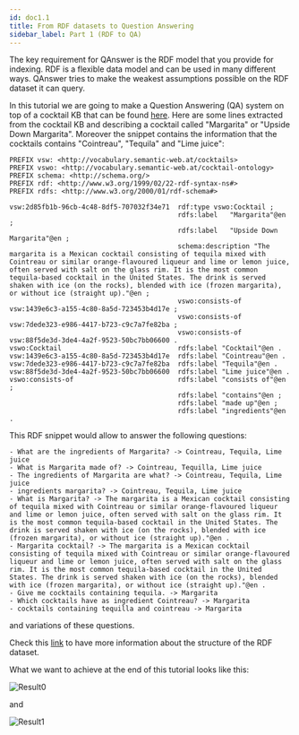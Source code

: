 ```yaml
---
id: doc1.1
title: From RDF datasets to Question Answering
sidebar_label: Part 1 (RDF to QA)
---
```


The key requirement for QAnswer is the RDF model that you provide for indexing. RDF is a flexible data model and can be used in many different ways. QAnswer
tries to make the weakest assumptions possible on the RDF dataset it can query.

In this tutorial we are going to make a Question Answering (QA) system on top of a cocktail KB that can be found [here](/cocktails.nt). Here are some lines
extracted from the cocktail KB and describing a cocktail called "Margarita" or "Upside Down Margarita". Moreover the snippet contains the information that the
cocktails contains "Cointreau", "Tequila" and "Lime juice":

```
PREFIX vsw: <http://vocabulary.semantic-web.at/cocktails>
PREFIX vswo: <http://vocabulary.semantic-web.at/cocktail-ontology>
PREFIX schema: <http://schema.org/>
PREFIX rdf: <http://www.w3.org/1999/02/22-rdf-syntax-ns#>
PREFIX rdfs: <http://www.w3.org/2000/01/rdf-schema#>

vsw:2d85fb1b-96cb-4c48-8df5-707032f34e71  rdf:type vswo:Cocktail ;
                                          rdfs:label   "Margarita"@en ;
                                          rdfs:label   "Upside Down Margarita"@en ;
                                          schema:description "The margarita is a Mexican cocktail consisting of tequila mixed with Cointreau or similar orange-flavoured liqueur and lime or lemon juice, often served with salt on the glass rim. It is the most common tequila-based cocktail in the United States. The drink is served shaken with ice (on the rocks), blended with ice (frozen margarita), or without ice (straight up)."@en ;
                                          vswo:consists-of vsw:1439e6c3-a155-4c80-8a5d-723453b4d17e ;
                                          vswo:consists-of vsw:7dede323-e986-4417-b723-c9c7a7fe82ba ;
                                          vswo:consists-of vsw:88f5de3d-3de4-4a2f-9523-50bc7bb06600 .
vswo:Cocktail                             rdfs:label "Cocktail"@en .
vsw:1439e6c3-a155-4c80-8a5d-723453b4d17e  rdfs:label "Cointreau"@en .
vsw:7dede323-e986-4417-b723-c9c7a7fe82ba  rdfs:label "Tequila"@en .
vsw:88f5de3d-3de4-4a2f-9523-50bc7bb06600  rdfs:label "Lime juice"@en .
vswo:consists-of                          rdfs:label "consists of"@en ;
                                          rdfs:label "contains"@en ;
                                          rdfs:label "made up"@en ;
                                          rdfs:label "ingredients"@en .
```

This RDF snippet would allow to answer the following questions:

```
- What are the ingredients of Margarita? -> Cointreau, Tequila, Lime juice
- What is Margarita made of? -> Cointreau, Tequilla, Lime juice
- The ingredients of Margarita are what? -> Cointreau, Tequila, Lime juice
- ingredients margarita? -> Cointreau, Tequila, Lime juice
- What is Margarita? -> The margarita is a Mexican cocktail consisting of tequila mixed with Cointreau or similar orange-flavoured liqueur and lime or lemon juice, often served with salt on the glass rim. It is the most common tequila-based cocktail in the United States. The drink is served shaken with ice (on the rocks), blended with ice (frozen margarita), or without ice (straight up)."@en .
- Margarita cocktail? -> The margarita is a Mexican cocktail consisting of tequila mixed with Cointreau or similar orange-flavoured liqueur and lime or lemon juice, often served with salt on the glass rim. It is the most common tequila-based cocktail in the United States. The drink is served shaken with ice (on the rocks), blended with ice (frozen margarita), or without ice (straight up)."@en .
- Give me cocktails containing tequila. -> Margarita
- Which cocktails have as ingredient Cointreau? -> Margarita
- cocktails containing tequilla and cointreau -> Margarita
```

and variations of these questions.

Check this [link](?????????) to have more information about the structure of the RDF dataset.

What we want to achieve at the end of this tutorial looks like this:

![Result0](/QA-ESWC2020/img/screenshots/result1.png)

and

![Result1](/QA-ESWC2020/img/screenshots/result2.png)

